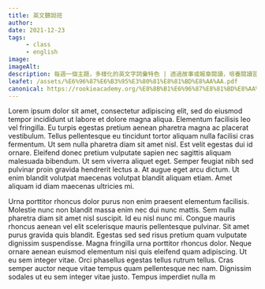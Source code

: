```yaml
---
title: 英文聽說班
author:
date: 2021-12-23
tags: 
     - class
     - english
image:
imageAlt:
description: 每週一個主題，多樣化的英文字詞彙特色 | 透過故事或報章閱讀，培養閱讀習慣，加強發音、拼讀字詞的能力 | 運用問答法 (Question & Answer) | 增加自我認識和溝通技巧，面試成功的機會 | 透過說述故事 (Storytelling) 掌握多變的語調、建立說話組織能力、豐富說話內容 | 提升說話技巧，讓學生大膽而有信心地使用英語表達和溝通 | 對答流利，提高口試卷的分數
leafet: /assets/%E6%96%87%E6%B3%95%E3%80%81%E8%81%BD%E8%AA%AA.pdf
canonical: https://rookieacademy.org/%E8%8B%B1%E6%96%87%E8%81%BD%E8%AA%AA%E7%8F%AD/
---
```



Lorem ipsum dolor sit amet, consectetur adipiscing elit, sed do eiusmod tempor incididunt ut labore et dolore magna aliqua. Elementum facilisis leo vel fringilla. Eu turpis egestas pretium aenean pharetra magna ac placerat vestibulum. Tellus pellentesque eu tincidunt tortor aliquam nulla facilisi cras fermentum. Ut sem nulla pharetra diam sit amet nisl. Est velit egestas dui id ornare. Eleifend donec pretium vulputate sapien nec sagittis aliquam malesuada bibendum. Ut sem viverra aliquet eget. Semper feugiat nibh sed pulvinar proin gravida hendrerit lectus a. At augue eget arcu dictum. Ut enim blandit volutpat maecenas volutpat blandit aliquam etiam. Amet aliquam id diam maecenas ultricies mi.

Urna porttitor rhoncus dolor purus non enim praesent elementum facilisis. Molestie nunc non blandit massa enim nec dui nunc mattis. Sem nulla pharetra diam sit amet nisl suscipit. Id eu nisl nunc mi. Congue mauris rhoncus aenean vel elit scelerisque mauris pellentesque pulvinar. Sit amet purus gravida quis blandit. Egestas sed sed risus pretium quam vulputate dignissim suspendisse. Magna fringilla urna porttitor rhoncus dolor. Neque ornare aenean euismod elementum nisi quis eleifend quam adipiscing. Ut eu sem integer vitae. Orci phasellus egestas tellus rutrum tellus. Cras semper auctor neque vitae tempus quam pellentesque nec nam. Dignissim sodales ut eu sem integer vitae justo. Tempus imperdiet nulla m